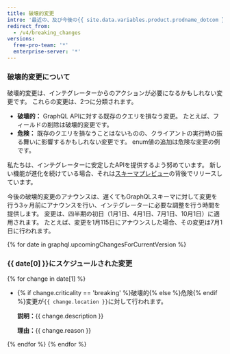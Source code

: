 ```yaml
---
title: 破壊的変更
intro: '最近の、及び今後の{{ site.data.variables.product.prodname_dotcom }} GraphQL APIに対する破壊的変更について学んでください。'
redirect_from:
  - /v4/breaking_changes
versions:
  free-pro-team: '*'
  enterprise-server: '*'
---
```


### 破壊的変更について

破壊的変更は、インテグレーターからのアクションが必要になるかもしれない変更です。 これらの変更は、2つに分類されます。

  - **破壊的：** GraphQL APIに対する既存のクエリを損なう変更。 たとえば、フィールドの削除は破壊的変更です。
  - **危険：** 既存のクエリを損なうことはないものの、クライアントの実行時の振る舞いに影響するかもしれない変更です。 enum値の追加は危険な変更の例です。

私たちは、インテグレーターに安定したAPIを提供するよう努めています。 新しい機能が進化を続けている場合、それは[スキーマプレビュー](/v4/previews/)の背後でリリースしています。

今後の破壊的変更のアナウンスは、遅くてもGraphQLスキーマに対して変更を行う3ヶ月前にアナウンスを行い、インテグレーターに必要な調整を行う時間を提供します。 変更は、四半期の初日（1月1日、4月1日、7月1日、10月1日）に適用されます。 たとえば、変更を1月115日にアナウンスした場合、その変更は7月1日に行われます。

{% for date in graphql.upcomingChangesForCurrentVersion %}
### {{ date[0] }}にスケジュールされた変更

{% for change in date[1] %}
<ul>
<li><span class="border rounded-1 m-1 p-1 {% if change.criticality == 'breaking' %}border-red bg-red-light{% else %}border-purple bg-purple-light{% endif %}">{% if change.criticality == 'breaking' %}破壊的{% else %}危険{% endif %}</span>変更が<code>{{ change.location }}</code>に対して行われます。

<p><b>説明：</b>{{ change.description }}</p>

<p><b>理由：</b>{{ change.reason }}</p>
</li>
</ul>

{% endfor %}
{% endfor %}

